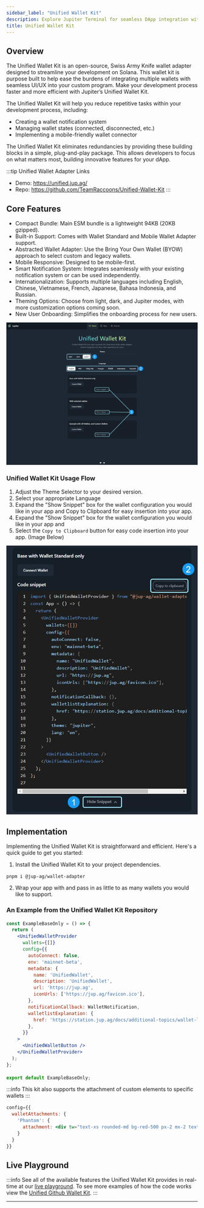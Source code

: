 ```yaml
---
sidebar_label: "Unified Wallet Kit"
description: Explore Jupiter Terminal for seamless DApp integration with a feature-rich API. Start now with easy templates and guides. Visit our demo!
title: Unified Wallet Kit
---
```


<head>
    <title>Unified Wallet Kit - A Powerful Wallet Integration Tool</title>
    <meta name="twitter:card" content="summary" />
</head>

##  Overview

The Unified Wallet Kit is an open-source, Swiss Army Knife wallet adapter designed to streamline your development on Solana. This wallet kit is purpose built to help ease the burdens of integrating multiple wallets with seamless UI/UX into your custom program. Make your development process faster and more efficient with Jupiter’s Unified Wallet Kit.

The Unified Wallet Kit will help you reduce repetitive tasks within your development process, including:
- Creating a wallet notification system
- Managing wallet states (connected, disconnected, etc.)
- Implementing a mobile-friendly wallet connector 

The Unified Wallet Kit eliminates redundancies by providing these building blocks in a simple, plug-and-play package. This allows developers to focus on what matters most, building innovative features for your dApp.

:::tip Unified Wallet Adapter Links
- Demo: https://unified.jup.ag/
- Repo: https://github.com/TeamRaccoons/Unified-Wallet-Kit
:::

## Core Features
- Compact Bundle: Main ESM bundle is a lightweight 94KB (20KB gzipped).
- Built-in Support: Comes with Wallet Standard and Mobile Wallet Adapter support.
- Abstracted Wallet Adapter: Use the Bring Your Own Wallet (BYOW) approach to select custom and legacy wallets.
- Mobile Responsive: Designed to be mobile-first.
- Smart Notification System: Integrates seamlessly with your existing notification system or can be used independently.
- Internationalization: Supports multiple languages including English, Chinese, Vietnamese, French, Japanese, Bahasa Indonesia, and Russian.
- Theming Options: Choose from light, dark, and Jupiter modes, with more customization options coming soon.
- New User Onboarding: Simplifies the onboarding process for new users.

![Unified Wallet Kit 1](./unified-wallet-1.jpg)

### Unified Wallet Kit Usage Flow
1. Adjust the Theme Selector to your desired version.
2. Select your appropriate Language
3. Expand the "Show Snippet" box for the wallet configuration you would like in your app and Copy to Clipboard for easy insertion into your app.
3. Expand the "Show Snippet" box for the wallet configuration you would like in your app and 
4. Select the `Copy to Clipboard` button for easy code insertion into your app. (Image Below)

![Unified Wallet Kit 2](./unified-wallet-2.jpg)

## Implementation

Implementing the Unified Wallet Kit is straightforward and efficient. Here's a quick guide to get you started:

1. Install the Unified Wallet Kit to your project dependencies.
```
pnpm i @jup-ag/wallet-adapter
```

2. Wrap your app with <UnifiedWalletProvider /> and pass in as little to as many wallets you would like to support.

### An Example from the Unified Wallet Kit Repository

```jsx
const ExampleBaseOnly = () => {
  return (
    <UnifiedWalletProvider
      wallets={[]}
      config={{
        autoConnect: false,
        env: 'mainnet-beta',
        metadata: {
          name: 'UnifiedWallet',
          description: 'UnifiedWallet',
          url: 'https://jup.ag',
          iconUrls: ['https://jup.ag/favicon.ico'],
        },
        notificationCallback: WalletNotification,
        walletlistExplanation: {
          href: 'https://station.jup.ag/docs/additional-topics/wallet-list',
        },
      }}
    >
      <UnifiedWalletButton />
    </UnifiedWalletProvider>
  );
};

export default ExampleBaseOnly;
```

:::info
This kit also supports the attachment of custom elements to specific wallets
:::

```jsx
config={{
  walletAttachments: { 
    'Phantom': {
      attachment: <div tw="text-xs rounded-md bg-red-500 px-2 mx-2 text-center">Auto Confirm</div>
    } 
  }
}}
```

## Live Playground


:::info
See all of the available features the Unified Wallet Kit provides in real-time at our [live playground](https://unified.jup.ag). To see more examples of how the code works view the [Unified Github Wallet Kit](https://github.com/TeamRaccoons/Unified-Wallet-Kit).
:::

---
<br/>
<br/>